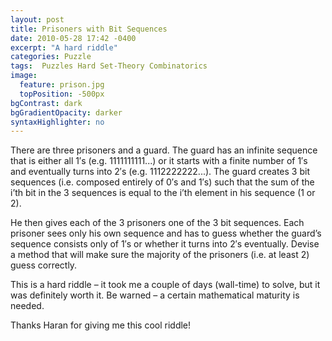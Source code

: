 ```yaml
---
layout: post
title: Prisoners with Bit Sequences
date: 2010-05-28 17:42 -0400
excerpt: "A hard riddle"
categories: Puzzle
tags:  Puzzles Hard Set-Theory Combinatorics
image:
  feature: prison.jpg
  topPosition: -500px
bgContrast: dark
bgGradientOpacity: darker
syntaxHighlighter: no
---
```

There are three prisoners and a guard. The guard has an infinite sequence that is either all 1′s (e.g. 1111111111...) or it starts with a finite number of 1′s and eventually turns into 2′s (e.g. 1112222222...). The guard creates 3 bit sequences (i.e. composed entirely of 0′s and 1′s) such that the sum of the i’th bit in the 3 sequences is equal to the i’th element in his sequence (1 or 2).

He then gives each of the 3 prisoners one of the 3 bit sequences. Each prisoner sees only his own sequence and has to guess whether the guard’s sequence consists only of 1′s or whether it turns into 2′s eventually. Devise a method that will make sure the majority of the prisoners (i.e. at least 2) guess correctly.

This is a hard riddle – it took me a couple of days (wall-time) to solve, but it was definitely worth it. Be warned – a certain mathematical maturity is needed.

Thanks Haran for giving me this cool riddle!